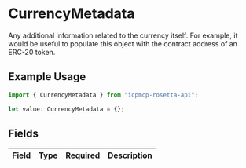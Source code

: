 # CurrencyMetadata

Any additional information related to the currency itself. For example, it would be useful to populate this object with the contract address of an ERC-20 token.

## Example Usage

```typescript
import { CurrencyMetadata } from "icpmcp-rosetta-api";

let value: CurrencyMetadata = {};
```

## Fields

| Field       | Type        | Required    | Description |
| ----------- | ----------- | ----------- | ----------- |